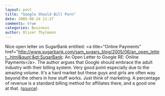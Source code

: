 ```yaml
---
layout: post
title: "Google Should Bill Porn"
date: 2005-06-24 11:27
comments: true
categories: Business
author: Oliver Thylmann
---
```



Nice open letter on SugarBank entitled: &lt;a title=&quot;Online Payments&quot; href=&quot;http://www.sugarbank.com/sam_sugars_blog/2005/06/an_open_letter_.html&quot;&gt;SugarBank: An Open Letter to Google RE: Online Payments&lt;/a&gt;. The author argues that Google should embrace the adult industry with their billing system. Very good point especially due to the amazing volume. It's a hard market but these guys and girls are often way beyond the others in how stuff works. Just think of marketing. A percentage of revenue is a standard billing method for affiliates there, and a good one at that. ([source](http://feeds.feedburner.com/JohnBattellesSearchblog?m=631))

